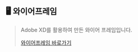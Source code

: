 

## :desktop_computer: 와이어프레임

> Adobe XD를 활용하여 만든 와이어 프레임입니다.
>
> [와이어프레임 바로가기](https://xd.adobe.com/view/3881961c-b080-4c11-84fe-019b89b3ba21-6dd2/?fullscreen&hints=off)

